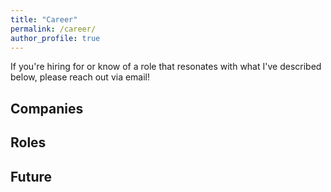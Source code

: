 ```yaml
---
title: "Career"
permalink: /career/
author_profile: true
---
```


If you're hiring for or know of a role that resonates with what I've described below, please reach out via email!

## Companies


## Roles



## Future

